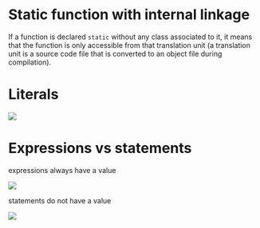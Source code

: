 # Static function with internal linkage 

If a function is declared `static` without any class associated to it, it means that the function is only accessible from that translation unit (a translation unit is a source code file that is converted to an object file during compilation). 

# Literals 

![](Pasted%20image%2020230815182112.png)

# Expressions vs statements 

expressions always have a value

![](Pasted%20image%2020230815183727.png)

statements do not have a value

![](Pasted%20image%2020230815183753.png)


 